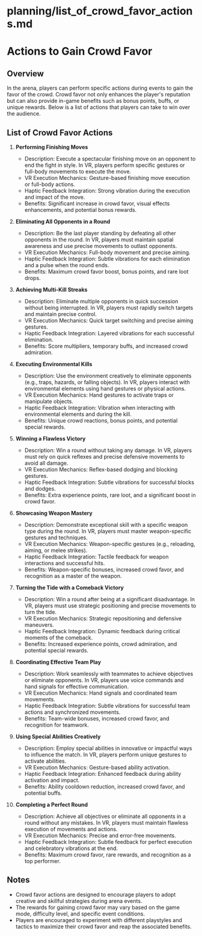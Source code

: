 # planning/list_of_crowd_favor_actions.md

# Actions to Gain Crowd Favor

## Overview

In the arena, players can perform specific actions during events to gain the favor of the crowd. Crowd favor not only enhances the player's reputation but can also provide in-game benefits such as bonus points, buffs, or unique rewards. Below is a list of actions that players can take to win over the audience.

## List of Crowd Favor Actions

1. **Performing Finishing Moves**
   - Description: Execute a spectacular finishing move on an opponent to end the fight in style. In VR, players perform specific gestures or full-body movements to execute the move.
   - VR Execution Mechanics: Gesture-based finishing move execution or full-body actions.
   - Haptic Feedback Integration: Strong vibration during the execution and impact of the move.
   - Benefits: Significant increase in crowd favor, visual effects enhancements, and potential bonus rewards.

2. **Eliminating All Opponents in a Round**
   - Description: Be the last player standing by defeating all other opponents in the round. In VR, players must maintain spatial awareness and use precise movements to outlast opponents.
   - VR Execution Mechanics: Full-body movement and precise aiming.
   - Haptic Feedback Integration: Subtle vibrations for each elimination and a pulse when the round ends.
   - Benefits: Maximum crowd favor boost, bonus points, and rare loot drops.

3. **Achieving Multi-Kill Streaks**
   - Description: Eliminate multiple opponents in quick succession without being interrupted. In VR, players must rapidly switch targets and maintain precise control.
   - VR Execution Mechanics: Quick target switching and precise aiming gestures.
   - Haptic Feedback Integration: Layered vibrations for each successful elimination.
   - Benefits: Score multipliers, temporary buffs, and increased crowd admiration.

4. **Executing Environmental Kills**
   - Description: Use the environment creatively to eliminate opponents (e.g., traps, hazards, or falling objects). In VR, players interact with environmental elements using hand gestures or physical actions.
   - VR Execution Mechanics: Hand gestures to activate traps or manipulate objects.
   - Haptic Feedback Integration: Vibration when interacting with environmental elements and during the kill.
   - Benefits: Unique crowd reactions, bonus points, and potential special rewards.

5. **Winning a Flawless Victory**
   - Description: Win a round without taking any damage. In VR, players must rely on quick reflexes and precise defensive movements to avoid all damage.
   - VR Execution Mechanics: Reflex-based dodging and blocking gestures.
   - Haptic Feedback Integration: Subtle vibrations for successful blocks and dodges.
   - Benefits: Extra experience points, rare loot, and a significant boost in crowd favor.

6. **Showcasing Weapon Mastery**
   - Description: Demonstrate exceptional skill with a specific weapon type during the round. In VR, players must master weapon-specific gestures and techniques.
   - VR Execution Mechanics: Weapon-specific gestures (e.g., reloading, aiming, or melee strikes).
   - Haptic Feedback Integration: Tactile feedback for weapon interactions and successful hits.
   - Benefits: Weapon-specific bonuses, increased crowd favor, and recognition as a master of the weapon.

7. **Turning the Tide with a Comeback Victory**
   - Description: Win a round after being at a significant disadvantage. In VR, players must use strategic positioning and precise movements to turn the tide.
   - VR Execution Mechanics: Strategic repositioning and defensive maneuvers.
   - Haptic Feedback Integration: Dynamic feedback during critical moments of the comeback.
   - Benefits: Increased experience points, crowd admiration, and potential special rewards.

8. **Coordinating Effective Team Play**
   - Description: Work seamlessly with teammates to achieve objectives or eliminate opponents. In VR, players use voice commands and hand signals for effective communication.
   - VR Execution Mechanics: Hand signals and coordinated team movements.
   - Haptic Feedback Integration: Subtle vibrations for successful team actions and synchronized movements.
   - Benefits: Team-wide bonuses, increased crowd favor, and recognition for teamwork.

9. **Using Special Abilities Creatively**
   - Description: Employ special abilities in innovative or impactful ways to influence the match. In VR, players perform unique gestures to activate abilities.
   - VR Execution Mechanics: Gesture-based ability activation.
   - Haptic Feedback Integration: Enhanced feedback during ability activation and impact.
   - Benefits: Ability cooldown reduction, increased crowd favor, and potential buffs.

10. **Completing a Perfect Round**
    - Description: Achieve all objectives or eliminate all opponents in a round without any mistakes. In VR, players must maintain flawless execution of movements and actions.
    - VR Execution Mechanics: Precise and error-free movements.
    - Haptic Feedback Integration: Subtle feedback for perfect execution and celebratory vibrations at the end.
    - Benefits: Maximum crowd favor, rare rewards, and recognition as a top performer.

## Notes

- Crowd favor actions are designed to encourage players to adopt creative and skillful strategies during arena events.
- The rewards for gaining crowd favor may vary based on the game mode, difficulty level, and specific event conditions.
- Players are encouraged to experiment with different playstyles and tactics to maximize their crowd favor and reap the associated benefits.